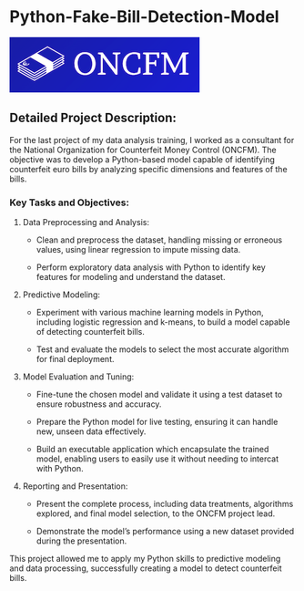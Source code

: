 # Python-Fake-Bill-Detection-Model

![alt text](https://github.com/Armeldt/Python-Fake-Bill-Detection-Model/blob/main/Ressources/logo.PNG?raw=true)

## Detailed Project Description:

For the last project of my data analysis training, I worked as a consultant for the National Organization for Counterfeit Money Control (ONCFM). The objective was to develop a Python-based model capable of identifying counterfeit euro bills by analyzing specific dimensions and features of the bills.

### Key Tasks and Objectives:

1. Data Preprocessing and Analysis:

    - Clean and preprocess the dataset, handling missing or erroneous values, using linear regression to impute missing data.
      
    - Perform exploratory data analysis with Python to identify key features for modeling and understand the dataset.

2. Predictive Modeling:

    - Experiment with various machine learning models in Python, including logistic regression and k-means, to build a model capable of detecting counterfeit bills.
      
    - Test and evaluate the models to select the most accurate algorithm for final deployment.

3. Model Evaluation and Tuning:

    - Fine-tune the chosen model and validate it using a test dataset to ensure robustness and accuracy.
      
    - Prepare the Python model for live testing, ensuring it can handle new, unseen data effectively.
  
    - Build an executable application which encapsulate the trained model, enabling users to easily use it without needing to intercat with Python.

4. Reporting and Presentation:

    - Present the complete process, including data treatments, algorithms explored, and final model selection, to the ONCFM project lead.
      
    - Demonstrate the model’s performance using a new dataset provided during the presentation.

This project allowed me to apply my Python skills to predictive modeling and data processing, successfully creating a model to detect counterfeit bills.


